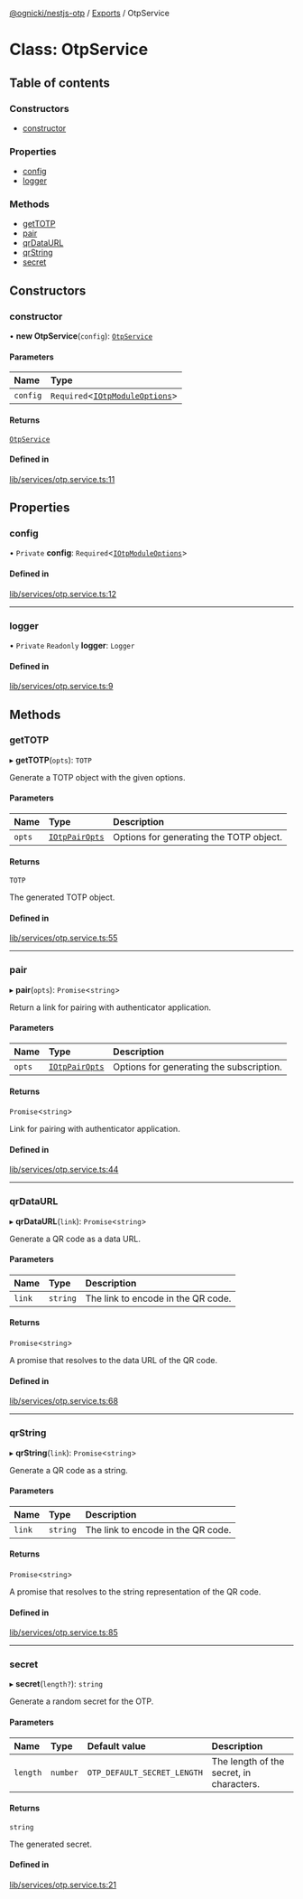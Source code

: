 [@ognicki/nestjs-otp](../README.md) / [Exports](../modules.md) / OtpService

# Class: OtpService

## Table of contents

### Constructors

- [constructor](OtpService.md#constructor)

### Properties

- [config](OtpService.md#config)
- [logger](OtpService.md#logger)

### Methods

- [getTOTP](OtpService.md#gettotp)
- [pair](OtpService.md#pair)
- [qrDataURL](OtpService.md#qrdataurl)
- [qrString](OtpService.md#qrstring)
- [secret](OtpService.md#secret)

## Constructors

### constructor

• **new OtpService**(`config`): [`OtpService`](OtpService.md)

#### Parameters

| Name | Type |
| :------ | :------ |
| `config` | `Required`\<[`IOtpModuleOptions`](../interfaces/IOtpModuleOptions.md)\> |

#### Returns

[`OtpService`](OtpService.md)

#### Defined in

[lib/services/otp.service.ts:11](https://github.com/mwognicki/nestjs-otp/blob/eb7d539/lib/services/otp.service.ts#L11)

## Properties

### config

• `Private` **config**: `Required`\<[`IOtpModuleOptions`](../interfaces/IOtpModuleOptions.md)\>

#### Defined in

[lib/services/otp.service.ts:12](https://github.com/mwognicki/nestjs-otp/blob/eb7d539/lib/services/otp.service.ts#L12)

___

### logger

• `Private` `Readonly` **logger**: `Logger`

#### Defined in

[lib/services/otp.service.ts:9](https://github.com/mwognicki/nestjs-otp/blob/eb7d539/lib/services/otp.service.ts#L9)

## Methods

### getTOTP

▸ **getTOTP**(`opts`): `TOTP`

Generate a TOTP object with the given options.

#### Parameters

| Name | Type | Description |
| :------ | :------ | :------ |
| `opts` | [`IOtpPairOpts`](../interfaces/IOtpPairOpts.md) | Options for generating the TOTP object. |

#### Returns

`TOTP`

The generated TOTP object.

#### Defined in

[lib/services/otp.service.ts:55](https://github.com/mwognicki/nestjs-otp/blob/eb7d539/lib/services/otp.service.ts#L55)

___

### pair

▸ **pair**(`opts`): `Promise`\<`string`\>

Return a link for pairing with authenticator application.

#### Parameters

| Name | Type | Description |
| :------ | :------ | :------ |
| `opts` | [`IOtpPairOpts`](../interfaces/IOtpPairOpts.md) | Options for generating the subscription. |

#### Returns

`Promise`\<`string`\>

Link for pairing with authenticator application.

#### Defined in

[lib/services/otp.service.ts:44](https://github.com/mwognicki/nestjs-otp/blob/eb7d539/lib/services/otp.service.ts#L44)

___

### qrDataURL

▸ **qrDataURL**(`link`): `Promise`\<`string`\>

Generate a QR code as a data URL.

#### Parameters

| Name | Type | Description |
| :------ | :------ | :------ |
| `link` | `string` | The link to encode in the QR code. |

#### Returns

`Promise`\<`string`\>

A promise that resolves to the data URL of the QR code.

#### Defined in

[lib/services/otp.service.ts:68](https://github.com/mwognicki/nestjs-otp/blob/eb7d539/lib/services/otp.service.ts#L68)

___

### qrString

▸ **qrString**(`link`): `Promise`\<`string`\>

Generate a QR code as a string.

#### Parameters

| Name | Type | Description |
| :------ | :------ | :------ |
| `link` | `string` | The link to encode in the QR code. |

#### Returns

`Promise`\<`string`\>

A promise that resolves to the string representation of the QR code.

#### Defined in

[lib/services/otp.service.ts:85](https://github.com/mwognicki/nestjs-otp/blob/eb7d539/lib/services/otp.service.ts#L85)

___

### secret

▸ **secret**(`length?`): `string`

Generate a random secret for the OTP.

#### Parameters

| Name | Type | Default value | Description |
| :------ | :------ | :------ | :------ |
| `length` | `number` | `OTP_DEFAULT_SECRET_LENGTH` | The length of the secret, in characters. |

#### Returns

`string`

The generated secret.

#### Defined in

[lib/services/otp.service.ts:21](https://github.com/mwognicki/nestjs-otp/blob/eb7d539/lib/services/otp.service.ts#L21)
